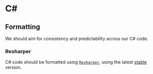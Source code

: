 # C#

## Formatting 

We should aim for consistency and predictability across our C# code.

### Resharper

C# code should be formatted using
[`Resharper`](https://www.jetbrains.com/resharper/), using the latest
[stable](https://www.jetbrains.com/resharper/download/#section=offline-installer)
version.